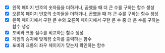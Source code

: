 - [X] 왼쪽 페이지 번호의 숫자들을 더하거나, 곱했을 때 더 큰 수를 구하는 함수 생성
- [X] 오른쪽 페이지 번호의 숫자들을 더하거나, 곱했을 때 더 큰 수를 구하는 함수 생성
- [X] 왼쪽 페이지에서 구한 큰 수와 오른쪽 페이지에서 구한 큰 수 중 더 큰 수를 구하는 함수 생성
- [X] 포비와 크롱 점수를 비교하는 함수 생성
- [X] 게임의 승자에 맞게끔 숫자를 출력하는 함수 
- [X] 포비와 크롱의 좌우 페이지가 맞는지 확인하는 함수
